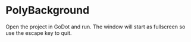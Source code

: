 # PolyBackground

Open the project in GoDot and run. The window will start as fullscreen so use the escape key to quit.
